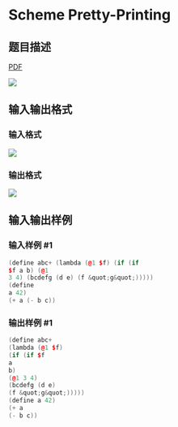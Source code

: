 # Scheme Pretty-Printing

## 题目描述

[problemUrl]: https://uva.onlinejudge.org/index.php?option=com_onlinejudge&Itemid=8&category=10&page=show_problem&problem=805

[PDF](https://uva.onlinejudge.org/external/8/p864.pdf)

![](https://cdn.luogu.com.cn/upload/vjudge_pic/UVA864/eddde38ea9fc71c6b7b858c972cffc741a7575e0.png)

## 输入输出格式

### 输入格式

![](https://cdn.luogu.com.cn/upload/vjudge_pic/UVA864/675d418e9fded7afc4bd8bfd22a7619f5caf9198.png)

### 输出格式

![](https://cdn.luogu.com.cn/upload/vjudge_pic/UVA864/990a525edb62597a754ab62c8cd198466db593d3.png)

## 输入输出样例

### 输入样例 #1

```cpp
(define abc+ (lambda (@1 $f) (if (if
$f a b) (@1
3 4) (bcdefg (d e) (f &quot;g&quot;)))))
(define
a 42)
(+ a (- b c))
```


### 输出样例 #1

```cpp
(define abc+
(lambda (@1 $f)
(if (if $f
a
b)
(@1 3 4)
(bcdefg (d e)
(f &quot;g&quot;)))))
(define a 42)
(+ a
(- b c))
```



